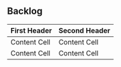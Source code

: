 
## Backlog
| First Header  | Second Header |
| ------------- | ------------- |
| Content Cell  | Content Cell  |
| Content Cell  | Content Cell  |

